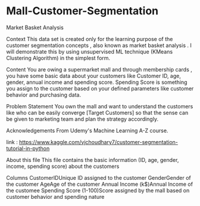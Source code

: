 # Mall-Customer-Segmentation
Market Basket Analysis

Context
This data set is created only for the learning purpose of the customer segmentation concepts , also known as market basket analysis . I will demonstrate this by using unsupervised ML technique (KMeans Clustering Algorithm) in the simplest form.

Content
You are owing a supermarket mall and through membership cards , you have some basic data about your customers like Customer ID, age, gender, annual income and spending score.
Spending Score is something you assign to the customer based on your defined parameters like customer behavior and purchasing data.

Problem Statement
You own the mall and want to understand the customers like who can be easily converge [Target Customers] so that the sense can be given to marketing team and plan the strategy accordingly.

Acknowledgements
From Udemy's Machine Learning A-Z course.

link : https://www.kaggle.com/vjchoudhary7/customer-segmentation-tutorial-in-python

About this file
This file contains the basic information (ID, age, gender, income, spending score) about the customers

Columns
CustomerIDUnique ID assigned to the customer
GenderGender of the customer
AgeAge of the customer
Annual Income (k$)Annual Income of the customee
Spending Score (1-100)Score assigned by the mall based on customer behavior and spending nature
